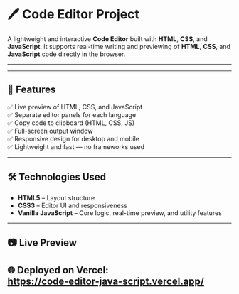 # 🖊️ Code Editor Project

A lightweight and interactive **Code Editor** built with **HTML**, **CSS**, and **JavaScript**. It supports real-time writing and previewing of **HTML**, **CSS**, and **JavaScript** code directly in the browser.

---


---

## 🚀 Features

✅ Live preview of HTML, CSS, and JavaScript  
✅ Separate editor panels for each language  
✅ Copy code to clipboard (HTML, CSS, JS)  
✅ Full-screen output window  
✅ Responsive design for desktop and mobile  
✅ Lightweight and fast — no frameworks used

---

## 🛠️ Technologies Used

- **HTML5** – Layout structure  
- **CSS3** – Editor UI and responsiveness  
- **Vanilla JavaScript** – Core logic, real-time preview, and utility features

  
---

## 📷 Live Preview

🌐 **Deployed on Vercel:**  
https://code-editor-java-script.vercel.app/
---

